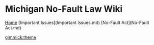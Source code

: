 # Michigan No-Fault Law Wiki

[Home](index.md)
[Important Issues](Important Issues.md)
[No-Fault Act](No-Fault Act.md)

[gimmick:theme](flatly)
